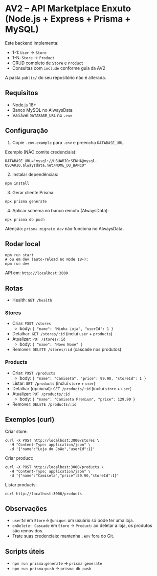 # AV2 – API Marketplace Enxuto (Node.js + Express + Prisma + MySQL)

Este backend implementa:
- 1-1: `User` → `Store`
- 1-N: `Store` → `Product`
- CRUD completo de `Store` e `Product`
- Consultas com `include` conforme guia da AV2

A pasta `public/` do seu repositório não é alterada.

## Requisitos

- Node.js 18+
- Banco MySQL no AlwaysData
- Variável `DATABASE_URL` no `.env`

## Configuração

1) Copie `.env.example` para `.env` e preencha `DATABASE_URL`.

Exemplo (NÃO comite credenciais):
```
DATABASE_URL="mysql://USUARIO:SENHA@mysql-USUARIO.alwaysdata.net/NOME_DO_BANCO"
```

2) Instalar dependências:
```
npm install
```

3) Gerar cliente Prisma:
```
npx prisma generate
```

4) Aplicar schema no banco remoto (AlwaysData):
```
npx prisma db push
```

Atenção: `prisma migrate dev` não funciona no AlwaysData.

## Rodar local

```
npm run start
# ou em dev (auto-reload no Node 18+):
npm run dev
```

API em: `http://localhost:3000`

## Rotas

- Health: `GET /health`

### Stores
- Criar: `POST /stores`
  - body: `{ "name": "Minha Loja", "userId": 1 }`
- Detalhar: `GET /stores/:id` (inclui `user` + `products`)
- Atualizar: `PUT /stores/:id`
  - body: `{ "name": "Novo Nome" }`
- Remover: `DELETE /stores/:id` (cascade nos produtos)

### Products
- Criar: `POST /products`
  - body: `{ "name": "Camiseta", "price": 99.90, "storeId": 1 }`
- Listar: `GET /products` (inclui `store` + `user`)
- Detalhar (opcional): `GET /products/:id` (inclui `store` + `user`)
- Atualizar: `PUT /products/:id`
  - body: `{ "name": "Camiseta Premium", "price": 129.90 }`
- Remover: `DELETE /products/:id`

## Exemplos (curl)

Criar store:
```
curl -X POST http://localhost:3000/stores \
  -H "Content-Type: application/json" \
  -d '{"name":"Loja do João","userId":1}'
```

Criar product:
```
curl -X POST http://localhost:3000/products \
  -H "Content-Type: application/json" \
  -d '{"name":"Camiseta","price":59.90,"storeId":1}'
```

Listar products:
```
curl http://localhost:3000/products
```

## Observações

- `userId` em `Store` é `@unique`: um usuário só pode ter uma loja.
- `onDelete: Cascade` em `Store` → `Product`: ao deletar a loja, os produtos são removidos.
- Trate suas credenciais: mantenha `.env` fora do Git.

## Scripts úteis

- `npm run prisma:generate` → `prisma generate`
- `npm run prisma:push` → `prisma db push`